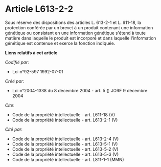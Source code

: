 # Article L613-2-2

Sous réserve des dispositions des articles L. 613-2-1 et L. 611-18, la protection conférée par un brevet à un produit
contenant une information génétique ou consistant en une information génétique s'étend à toute matière dans laquelle le
produit est incorporé et dans laquelle l'information génétique est contenue et exerce la fonction indiquée.

**Liens relatifs à cet article**

_Codifié par_:

  - Loi n°92-597 1992-07-01

_Créé par_:

  - Loi n°2004-1338 du 8 décembre 2004 - art. 5 () JORF 9 décembre 2004

_Cite_:

  - Code de la propriété intellectuelle - art. L611-18 (V)
  - Code de la propriété intellectuelle - art. L613-2-1 (V)

_Cité par_:

  - Code de la propriété intellectuelle - art. L613-2-4 (V)
  - Code de la propriété intellectuelle - art. L613-5-1 (V)
  - Code de la propriété intellectuelle - art. L613-5-2 (V)
  - Code de la propriété intellectuelle - art. L613-5-3 (V)
  - Code de la propriété intellectuelle - art. L811-1-1 (MMN)
